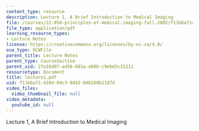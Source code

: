 ```yaml
---
content_type: resource
description: Lecture 1, A Brief Introduction to Medical Imaging
file: /courses/22-058-principles-of-medical-imaging-fall-2002/f11b6a71410d09c30d42b0b260b21d7d_lecture1.pdf
file_type: application/pdf
learning_resource_types:
- Lecture Notes
license: https://creativecommons.org/licenses/by-nc-sa/4.0/
ocw_type: OCWFile
parent_title: Lecture Notes
parent_type: CourseSection
parent_uid: 27a10d07-ad56-681a-e60b-c9ebd3c31211
resourcetype: Document
title: lecture1.pdf
uid: f11b6a71-410d-09c3-0d42-b0b260b21d7d
video_files:
  video_thumbnail_file: null
video_metadata:
  youtube_id: null
---
```

Lecture 1, A Brief Introduction to Medical Imaging